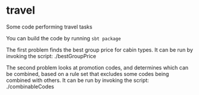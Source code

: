 # travel

Some code performing travel tasks 

You can build the code by running `sbt package`

The first problem finds the best group price for cabin types. 
It can be run by invoking the script: ./bestGroupPrice

The second problem looks at promotion codes, and determines which can be combined,
based on a rule set that excludes some codes being combined with others.
It can be run by invoking the script: ./combinableCodes